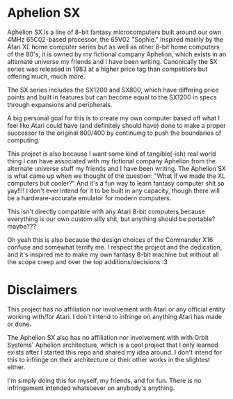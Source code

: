# Aphelion SX

Aphelion SX is a line of 8-bit fantasy microcomputers built around our own 4MHz 65C02-based processor, the 65V02 "Sophie." Inspired mainly by the Atari XL home computer series but as well as other 8-bit home computers of the 80's, it is owned by my fictional company Aphelion, which exists in an alternate universe my friends and I have been writing. Canonically the SX series was released in 1983 at a higher price tag than competitors but offering much, much more.

The SX series includes the SX1200 and SX800, which have differing price points and built in features but can become equal to the SX1200 in specs through expansions and peripherals.

A big personal goal for this is to create my own computer based off what I feel like Atari could have (and definitely should have) done to make a proper successor to the original 800/400 by continuing to push the boundaries of computing.

This project is also because I want some kind of tangible(-ish) real world thing I can have associated with my fictional company Aphelion from the alternate universe stuff my friends and I have been writing. The Aphelion SX is what came up when we thought of the question: "What if we made the XL computers but cooler?" And it's a fun way to learn fantasy computer shit so yay!!!! I don't ever intend for it to be built in any capacity, though there will be a hardware-accurate emulator for modern computers.

This isn't directly compatible with any Atari 8-bit computers because everything is our own custom silly shit, but anything should be portable? maybe???

Oh yeah this is also because the design choices of the Commander X16 confuse and somewhat terrify me. I respect the project and the dedication, and it's inspired me to make my own fantasy 8-bit machine but without all the scope creep and over the top additions/decisions :3


# Disclaimers
This project has no affiliation nor involvement with Atari or any official entity working with/for Atari. I don't intend to infringe on anything Atari has made or done.

The Aphelion SX also has no affiliation nor involvement with with Orbit Systems' Aphelion architecture, which is a cool project that I only learned exists after I started this repo and shared my idea around. I don't intend for this to infringe on their architecture or their other works in the slightest either.

I'm simply doing this for myself, my friends, and for fun. There is no infringement intended whatsoever on anybody's anything.
